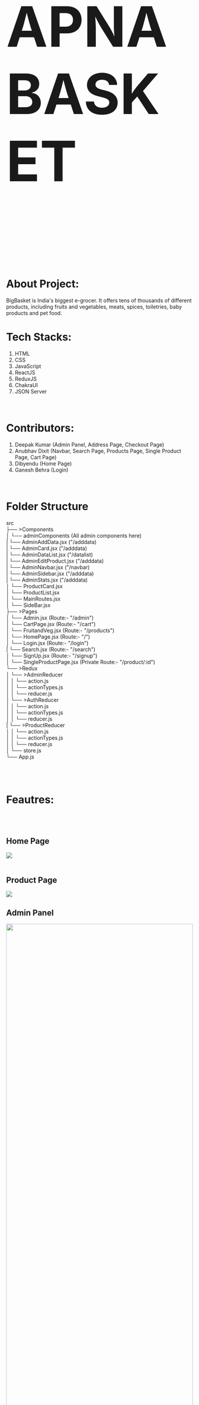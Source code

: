 # <p style="font-size:150px">APNA BASKET</p>
<br/><br/>
# About Project: <br/>
BigBasket is India's biggest e-grocer. It offers tens of thousands of different products, including fruits and vegetables, meats, spices, toiletries, baby products and pet food.
<br/>

# Tech Stacks:<br/>
1. HTML<br/>
2. CSS<br/>
3. JavaScript<br/>
4. ReactJS<br/>
5. ReduxJS<br/>
6. ChakraUI<br/>
7. JSON Server<br/>
<br/><br/>
# Contributors:<br/>
1. Deepak Kumar (Admin Panel, Address Page, Checkout Page)<br/>
2. Anubhav Dixit (Navbar, Search Page, Products Page, Single Product Page, Cart Page)<br/>
3. Dibyendu (Home Page)<br/>
4. Ganesh Behra (Login)<br/>
<br/><br/>
# Folder Structure<br/>
src<br/>
├── >Components<br/>
│    └── adminComponents (All admin components here)<br/>
|           └── AdminAddData.jsx ("/adddata)<br/>
|           └── AdminCard.jsx ("/adddata)<br/>
|           └── AdminDataList.jsx ("/datalist)<br/>
|           └── AdminEditProduct.jsx ("/adddata)<br/>
|           └── AdminNavbar.jsx ("/navbar)<br/>
|           └── AdminSidebar.jsx ("/adddata)<br/>
|           └── AdminStats.jsx ("/adddata)<br/>
│    └── ProductCard.jsx<br/>
│    └── ProductList.jsx<br/>
│    └── MainRoutes.jsx<br/>
│    └── SideBar.jsx<br/>
├── >Pages<br/>
│    └── Admin.jsx (Route:- "/admin")<br/>
│    └── CartPage.jsx (Route:- "/cart")<br/>
│    └── FruitandVeg.jsx (Route:- "/products")<br/>
│    └── HomePage.jsx (Route:- "/")<br/>
│    └── Login.jsx (Route:- "/login")<br/>
|    └── Search.jsx (Route:- "/search")<br/>
│    └── SignUp.jsx (Route:- "/signup")<br/>
│    └── SingleProductPage.jsx (Private Route:- "/product/:id")<br/>
└── >Redux<br/>
│    └── >AdminReducer<br/>
│    │    └── action.js<br/>
│    │    └── actionTypes.js<br/>
│    │    └── reducer.js<br/>
│    └── >AuthReducer<br/>
│    │    └── action.js<br/>
│    │    └── actionTypes.js<br/>
│    │    └── reducer.js<br/>
|    └── >ProductReducer<br/>
│    │    └── action.js<br/>
│    │    └── actionTypes.js<br/>
│    │    └── reducer.js<br/>
│    └── store.js<br/>
└── App.js<br/>
<br/><br/><br/>


# Feautres: <br/>
<br/><br/>
## Home Page <br/>
<img src="https://i.ibb.co/sP4m3br/Whats-App-Image-2023-04-03-at-11-27-49-AM.jpg"/><br/>
<br/>

## Product Page <br/>
<img src="https://i.ibb.co/FnT7rSR/Whats-App-Image-2023-04-03-at-11-27-48-AM.jpg"/>
<br/>

## Admin Panel <br/>
<img width=100% src="https://i.ibb.co/7Yt2zZj/Whats-App-Image-2023-04-03-at-11-27-54-AM.jpg"/>
<br/>

## Login Page <br/>
<img src="https://i.ibb.co/B6z0zMs/Whats-App-Image-2023-04-03-at-11-27-55-AM.jpg"/>
<br/>


